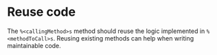 # Reuse code

The `%<callingMethod>s` method should reuse the logic implemented in `%<methodToCall>s`.
Reusing existing methods can help when writing maintainable code.
